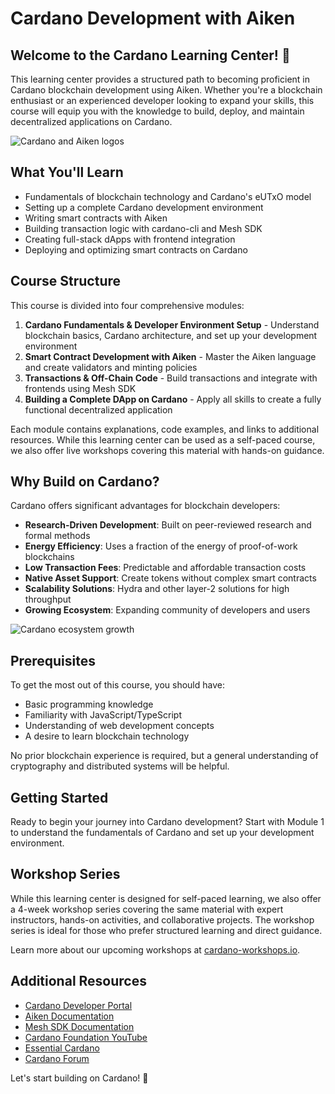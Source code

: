 # Cardano Development with Aiken

## Welcome to the Cardano Learning Center! 🌟

This learning center provides a structured path to becoming proficient in Cardano blockchain development using Aiken. Whether you're a blockchain enthusiast or an experienced developer looking to expand your skills, this course will equip you with the knowledge to build, deploy, and maintain decentralized applications on Cardano.

![Cardano and Aiken logos](/image/cardano-aiken-banner.jpg)

## What You'll Learn

- Fundamentals of blockchain technology and Cardano's eUTxO model
- Setting up a complete Cardano development environment
- Writing smart contracts with Aiken
- Building transaction logic with cardano-cli and Mesh SDK
- Creating full-stack dApps with frontend integration
- Deploying and optimizing smart contracts on Cardano

## Course Structure

This course is divided into four comprehensive modules:

1. **Cardano Fundamentals & Developer Environment Setup** - Understand blockchain basics, Cardano architecture, and set up your development environment
2. **Smart Contract Development with Aiken** - Master the Aiken language and create validators and minting policies
3. **Transactions & Off-Chain Code** - Build transactions and integrate with frontends using Mesh SDK
4. **Building a Complete DApp on Cardano** - Apply all skills to create a fully functional decentralized application

Each module contains explanations, code examples, and links to additional resources. While this learning center can be used as a self-paced course, we also offer live workshops covering this material with hands-on guidance.

## Why Build on Cardano?

Cardano offers significant advantages for blockchain developers:

- **Research-Driven Development**: Built on peer-reviewed research and formal methods
- **Energy Efficiency**: Uses a fraction of the energy of proof-of-work blockchains
- **Low Transaction Fees**: Predictable and affordable transaction costs
- **Native Asset Support**: Create tokens without complex smart contracts
- **Scalability Solutions**: Hydra and other layer-2 solutions for high throughput
- **Growing Ecosystem**: Expanding community of developers and users

![Cardano ecosystem growth](/image/cardano-ecosystem-growth.png)

## Prerequisites

To get the most out of this course, you should have:
- Basic programming knowledge
- Familiarity with JavaScript/TypeScript
- Understanding of web development concepts
- A desire to learn blockchain technology

No prior blockchain experience is required, but a general understanding of cryptography and distributed systems will be helpful.

## Getting Started

Ready to begin your journey into Cardano development? Start with Module 1 to understand the fundamentals of Cardano and set up your development environment.

## Workshop Series

While this learning center is designed for self-paced learning, we also offer a 4-week workshop series covering the same material with expert instructors, hands-on activities, and collaborative projects. The workshop series is ideal for those who prefer structured learning and direct guidance.

Learn more about our upcoming workshops at [cardano-workshops.io](https://cardano-workshops.io).

## Additional Resources

- [Cardano Developer Portal](https://developers.cardano.org/)
- [Aiken Documentation](https://aiken-lang.org/)
- [Mesh SDK Documentation](https://meshjs.dev/)
- [Cardano Foundation YouTube](https://www.youtube.com/c/CardanoFoundation)
- [Essential Cardano](https://www.essentialcardano.io/)
- [Cardano Forum](https://forum.cardano.org/c/developers/29)

Let's start building on Cardano! 🚀